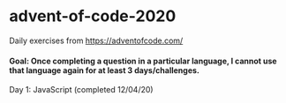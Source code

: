 # advent-of-code-2020
Daily exercises from https://adventofcode.com/

#### Goal: Once completing a question in a particular language, I cannot use that language again for at least 3 days/challenges.

Day 1: JavaScript (completed 12/04/20)